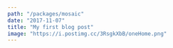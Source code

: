 ```yaml
---
path: "/packages/mosaic"
date: "2017-11-07"
title: "My first blog post"
image: "https://i.postimg.cc/3RsgkXbB/oneHome.png"
---
```

